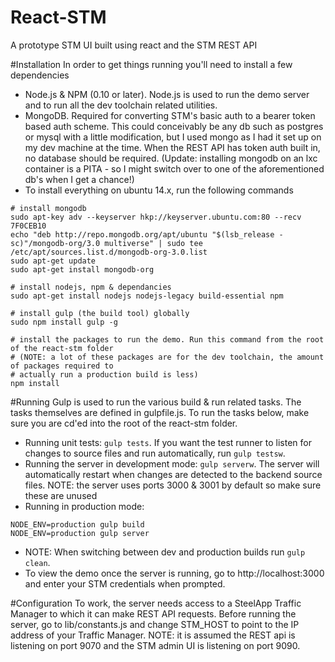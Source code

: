 # React-STM
A prototype STM UI built using react and the STM REST API

#Installation
In order to get things running you'll need to install a few dependencies
 * Node.js & NPM (0.10 or later). Node.js is used to run the demo server and to run all the dev toolchain related    utilities.
 * MongoDB. Required for converting STM's basic auth to a bearer token based auth scheme. This could conceivably be      any db such as postgres or mysql with a little modification, but I used mongo as I had it set up on my dev machine    at the time. When the REST API has token auth built in, no database should be required. (Update: installing mongodb    on an lxc container is a PITA - so I might switch over to one of the aforementioned db's when I get a chance!)
 * To install everything on ubuntu 14.x, run the following commands
```
# install mongodb
sudo apt-key adv --keyserver hkp://keyserver.ubuntu.com:80 --recv 7F0CEB10
echo "deb http://repo.mongodb.org/apt/ubuntu "$(lsb_release -sc)"/mongodb-org/3.0 multiverse" | sudo tee /etc/apt/sources.list.d/mongodb-org-3.0.list
sudo apt-get update
sudo apt-get install mongodb-org

# install nodejs, npm & dependancies
sudo apt-get install nodejs nodejs-legacy build-essential npm

# install gulp (the build tool) globally
sudo npm install gulp -g

# install the packages to run the demo. Run this command from the root of the react-stm folder 
# (NOTE: a lot of these packages are for the dev toolchain, the amount of packages required to 
# actually run a production build is less)
npm install
```

 
#Running 
Gulp is used to run the various build & run related tasks. The tasks themselves are defined in gulpfile.js. To run the tasks below, make sure you are cd'ed into the root of the react-stm folder.
 * Running unit tests: ```gulp tests```. If you want the test runner to listen for changes to source files and run automatically, run ```gulp testsw```.
 * Running the server in development mode: ```gulp serverw```. The server will automatically restart when changes are detected to the backend source files. NOTE: the server uses ports 3000 & 3001 by default so make sure these are unused
 * Running in production mode:
```
NODE_ENV=production gulp build
NODE_ENV=production gulp server
```
 * NOTE: When switching between dev and production builds run ```gulp clean```.
 * To view the demo once the server is running, go to http://localhost:3000 and enter your STM credentials when prompted.

#Configuration
To work, the server needs access to a SteelApp Traffic Manager to which it can make REST API requests. Before running the server, go to lib/constants.js and change STM_HOST to point to the IP address of your Traffic Manager.
NOTE: it is assumed the REST api is listening on port 9070 and the STM admin UI is listening on port 9090.
